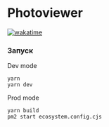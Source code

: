 # Photoviewer

[![wakatime](https://wakatime.com/badge/user/d55b6597-08af-40b0-8d18-8133fb19f898/project/0f50e654-5129-4b90-9eb8-e90bf4005cdb.svg)](https://wakatime.com/badge/user/d55b6597-08af-40b0-8d18-8133fb19f898/project/0f50e654-5129-4b90-9eb8-e90bf4005cdb)

### Запуск

Dev mode

```
yarn
yarn dev
```

Prod mode

```
yarn build
pm2 start ecosystem.config.cjs
```
